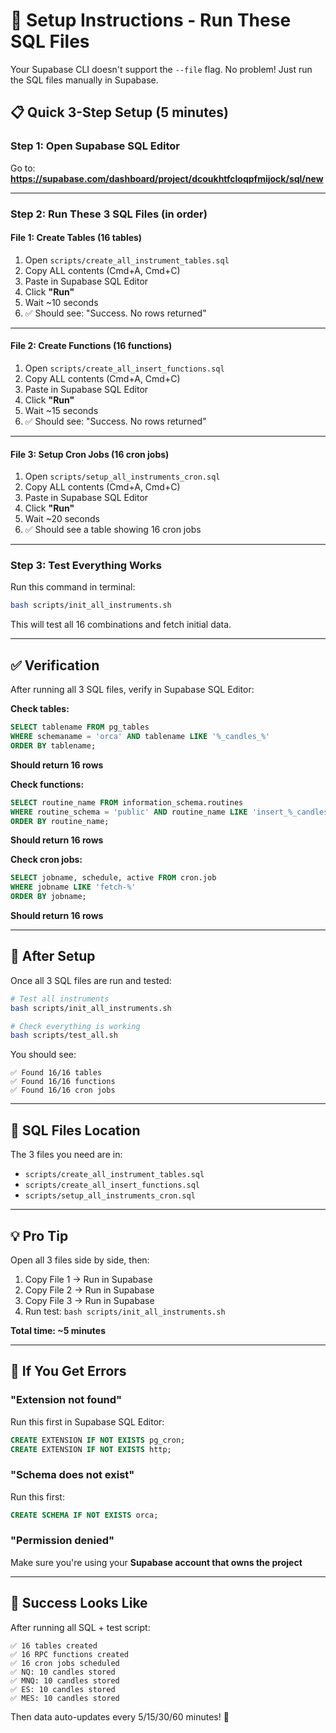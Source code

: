 # 🚀 Setup Instructions - Run These SQL Files

Your Supabase CLI doesn't support the `--file` flag. No problem! Just run the SQL files manually in Supabase.

## 📋 Quick 3-Step Setup (5 minutes)

### Step 1: Open Supabase SQL Editor

Go to: **https://supabase.com/dashboard/project/dcoukhtfcloqpfmijock/sql/new**

---

### Step 2: Run These 3 SQL Files (in order)

#### File 1: Create Tables (16 tables)

1. Open `scripts/create_all_instrument_tables.sql`
2. Copy ALL contents (Cmd+A, Cmd+C)
3. Paste in Supabase SQL Editor
4. Click **"Run"**
5. Wait ~10 seconds
6. ✅ Should see: "Success. No rows returned"

---

#### File 2: Create Functions (16 functions)

1. Open `scripts/create_all_insert_functions.sql`
2. Copy ALL contents (Cmd+A, Cmd+C)
3. Paste in Supabase SQL Editor
4. Click **"Run"**
5. Wait ~15 seconds
6. ✅ Should see: "Success. No rows returned"

---

#### File 3: Setup Cron Jobs (16 cron jobs)

1. Open `scripts/setup_all_instruments_cron.sql`
2. Copy ALL contents (Cmd+A, Cmd+C)
3. Paste in Supabase SQL Editor
4. Click **"Run"**
5. Wait ~20 seconds
6. ✅ Should see a table showing 16 cron jobs

---

### Step 3: Test Everything Works

Run this command in terminal:

```bash
bash scripts/init_all_instruments.sh
```

This will test all 16 combinations and fetch initial data.

---

## ✅ Verification

After running all 3 SQL files, verify in Supabase SQL Editor:

**Check tables:**
```sql
SELECT tablename FROM pg_tables 
WHERE schemaname = 'orca' AND tablename LIKE '%_candles_%'
ORDER BY tablename;
```
**Should return 16 rows**

**Check functions:**
```sql
SELECT routine_name FROM information_schema.routines
WHERE routine_schema = 'public' AND routine_name LIKE 'insert_%_candles_%'
ORDER BY routine_name;
```
**Should return 16 rows**

**Check cron jobs:**
```sql
SELECT jobname, schedule, active FROM cron.job 
WHERE jobname LIKE 'fetch-%'
ORDER BY jobname;
```
**Should return 16 rows**

---

## 🎯 After Setup

Once all 3 SQL files are run and tested:

```bash
# Test all instruments
bash scripts/init_all_instruments.sh

# Check everything is working
bash scripts/test_all.sh
```

You should see:
```
✅ Found 16/16 tables
✅ Found 16/16 functions
✅ Found 16/16 cron jobs
```

---

## 📁 SQL Files Location

The 3 files you need are in:
- `scripts/create_all_instrument_tables.sql`
- `scripts/create_all_insert_functions.sql`
- `scripts/setup_all_instruments_cron.sql`

---

## 💡 Pro Tip

Open all 3 files side by side, then:
1. Copy File 1 → Run in Supabase
2. Copy File 2 → Run in Supabase
3. Copy File 3 → Run in Supabase
4. Run test: `bash scripts/init_all_instruments.sh`

**Total time: ~5 minutes**

---

## 🚨 If You Get Errors

### "Extension not found"
Run this first in Supabase SQL Editor:
```sql
CREATE EXTENSION IF NOT EXISTS pg_cron;
CREATE EXTENSION IF NOT EXISTS http;
```

### "Schema does not exist"
Run this first:
```sql
CREATE SCHEMA IF NOT EXISTS orca;
```

### "Permission denied"
Make sure you're using your **Supabase account that owns the project**

---

## 🎉 Success Looks Like

After running all SQL + test script:

```
✅ 16 tables created
✅ 16 RPC functions created
✅ 16 cron jobs scheduled
✅ NQ: 10 candles stored
✅ MNQ: 10 candles stored
✅ ES: 10 candles stored
✅ MES: 10 candles stored
```

Then data auto-updates every 5/15/30/60 minutes! 🚀
